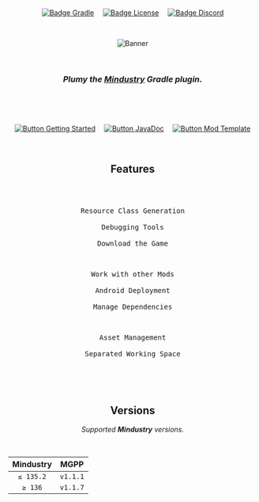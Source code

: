 <div align = center>

<br>

[![Badge Gradle]][Gradle]   
[![Badge License]][License]   
[![Badge Discord]][Discord]

<br>

![Banner]

<br>

### ***Plumy*** *the **[Mindustry]** Gradle plugin.*

<br>
<br>
<br>

[![Button Getting Started]][Getting Started]   
[![Button JavaDoc]][JavaDoc]   
[![Button Mod Template]][Mod Template]


<br>

## Features

<br>

<kbd>   <br>   Resource Class Generation   <br>   </kbd>   
<kbd>   <br>   Debugging Tools   <br>   </kbd>   
<kbd>   <br>   Download the Game   <br>   </kbd>

<kbd>   <br>   Work with other Mods   <br>   </kbd>   
<kbd>   <br>   Android Deployment   <br>   </kbd>   
<kbd>   <br>   Manage Dependencies   <br>   </kbd>

<kbd>   <br>   Asset Management   <br>   </kbd>   
<kbd>   <br>   Separated Working Space   <br>   </kbd>

<br>
<br>

## Versions

*Supported **Mindustry** versions.*

<br>

| Mindustry |    MGPP    |
|:---------:|:----------:|
| `≤ 135.2` |  `v1.1.1`  |
|  `≥ 136`  |  `v1.1.7`  |

<br>

</div>


<!----------------------------------------------------------------------------->

[Mindustry]: https://mindustrygame.github.io/
[Gradle]: https://plugins.gradle.org/plugin/io.github.liplum.mgpp
[Discord]: https://discord.gg/3Hrep3WtUz

[License]: LICENSE
[Banner]: GFX/preview-small.png

[Getting Started]: https://plumygame.github.io/mgpp/
[Mod Template]: https://github.com/liplum/MdtModTemplate
[JavaDoc]: https://plumygame.github.io/mgppDoc/index.html

[Example Groovy]: https://github.com/PlumyGame/mgpp/tree/master/TestProjectGroovy
[Example Kotlin]: https://github.com/PlumyGame/mgpp/tree/master/TestProjectKt

<!--
[Usage Groovy]: https://plumygame.github.io/mgpp/groovy.html
[Usage Kotlin]: https://plumygame.github.io/mgpp/kotlin.html
-->




<!----------------------------------[ Badges ]--------------------------------->

[Badge Gradle]: https://img.shields.io/gradle-plugin-portal/v/io.github.liplum.mgpp?color=023a46&label=Gradle&logo=Gradle&style=for-the-badge&labelColor=034e5e
[Badge Discord]: https://img.shields.io/discord/937228972041842718?color=454fc1&label=Discord&logo=Discord&style=for-the-badge&logoColor=white&labelColor=5865F2
[Badge License]: https://img.shields.io/badge/License-GPL3-015d93.svg?style=for-the-badge&labelColor=blue


<!---------------------------------[ Buttons ]--------------------------------->

[Button Getting Started]: https://img.shields.io/badge/Getting_Started-428813?style=for-the-badge&logoColor=white&logo=GitBook
[Button Documentation]: https://img.shields.io/badge/Documentation-bd8da2?style=for-the-badge&logoColor=white&logo=GitBook
[Button Mod Template]: https://img.shields.io/badge/Mod_Template-AA344D?style=for-the-badge&logoColor=white&logo=AzureArtifacts
[Button JavaDoc]: https://img.shields.io/badge/JavaDoc-097399?style=for-the-badge&logoColor=white&logo=OpenJDK

[Button Example]: https://img.shields.io/badge/Example-4285F4?style=for-the-badge&logoColor=white&logo=GoogleKeep
[Button Usage]: https://img.shields.io/badge/Usage-2d7b7e?style=for-the-badge&logoColor=white&logo=GoogleSearchConsole
